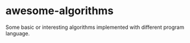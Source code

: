 # awesome-algorithms
Some basic or interesting algorithms implemented with different program language.
